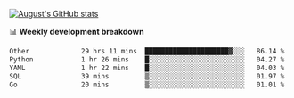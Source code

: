 
[![August's GitHub stats](https://github-readme-stats.vercel.app/api?username=zou-weidong&show_icons=true&theme=radical)](https://github.com/zou-weidong)


📊 **Weekly development breakdown**
<!--START_SECTION:waka-->

```txt
Other             29 hrs 11 mins  █████████████████████▓░░░   86.14 %
Python            1 hr 26 mins    █░░░░░░░░░░░░░░░░░░░░░░░░   04.27 %
YAML              1 hr 22 mins    █░░░░░░░░░░░░░░░░░░░░░░░░   04.03 %
SQL               39 mins         ▒░░░░░░░░░░░░░░░░░░░░░░░░   01.97 %
Go                20 mins         ▒░░░░░░░░░░░░░░░░░░░░░░░░   01.01 %
```

<!--END_SECTION:waka-->
